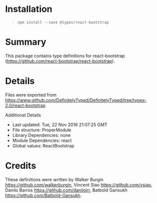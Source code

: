 # Installation
> `npm install --save @types/react-bootstrap`

# Summary
This package contains type definitions for react-bootstrap (https://github.com/react-bootstrap/react-bootstrap).

# Details
Files were exported from https://www.github.com/DefinitelyTyped/DefinitelyTyped/tree/types-2.0/react-bootstrap

Additional Details
 * Last updated: Tue, 22 Nov 2016 21:07:25 GMT
 * File structure: ProperModule
 * Library Dependencies: none
 * Module Dependencies: react
 * Global values: ReactBootstrap

# Credits
These definitions were written by Walker Burgin <https://github.com/walkerburgin>, Vincent Siao <https://github.com/vsiao>, Danilo Barros <https://github.com/danilojrr>, Batbold Gansukh <https://github.com/Batbold-Gansukh>.
